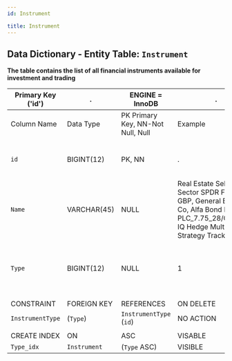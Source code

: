 ```yaml
---
id: Instrument

title: Instrument
---
```


## Data Dictionary - Entity Table: `Instrument` 

**The table contains the list of all financial instruments available for investment and trading**


| Primary Key ('id')|.|ENGINE = InnoDB|.|.|
|---|---|---|---|---|
|Column Name|Data Type|PK Primary Key, NN-Not Null, Null|Example|Comments|
||
|`id`|BIGINT(12)|PK, NN|.|PrimaryKey-ID, Not Null (auto creates)|	
|`Name`|VARCHAR(45)|NULL|Real Estate Select Sector SPDR Fund, GBP, General Electric Co, Alfa Bond Issuance PLC_7.75_28/04/2021, IQ Hedge Multi-Strategy Tracker ETF| Enter specific instuments, not asset classes|
|`Type`|BIGINT(12)|NULL|1|Used to identify money account to counterbook trades|
||
|CONSTRAINT|FOREIGN KEY|REFERENCES|ON DELETE|ON UPDATE|
|`InstrumentType`|(`Type`)|`InstrumentType` (`id`)| NO ACTION|NO ACTION|
||
|CREATE INDEX|ON|ASC|VISABLE|.|
|`Type_idx`|`Instrument`| (`Type` ASC)| VISIBLE|.|
